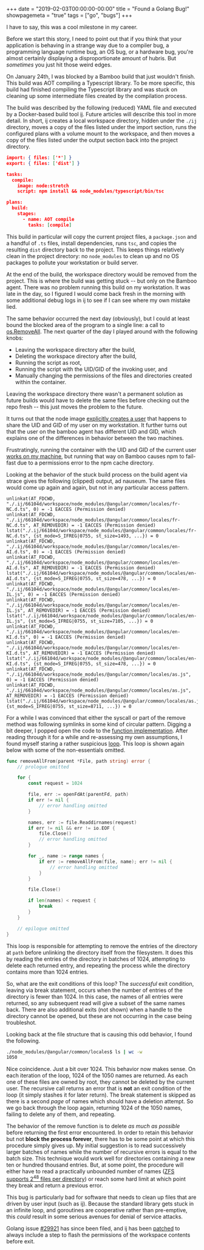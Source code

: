 +++
date = "2019-02-03T00:00:00-00:00"
title = "Found a Golang Bug!"
showpagemeta = "true"
tags = ["go", "bugs"]
+++

I have to say, this was a cool milestone in my career.

Before we start this story, I need to point out that if you think that your application is behaving in a strange way due to a compiler bug, a programming language runtime bug, an OS bug, or a hardware bug, you're almost certainly displaying a disproportionate amount of hubris. But *sometimes* you just hit those weird edges.

On January 24th, I was blocked by a Bamboo build that just wouldn't finish. This build was AOT compiling a Typescript library. To be more specific, this build had finished compiling the Typescript library and was stuck on cleaning up some intermediate files created by the compilation process.

The build was described by the following (reduced) YAML file and executed by a Docker-based build tool [ij](https://github.com/efritz/ij). Future articles will describe this tool in more detail. In short, ij creates a local workspace directory, hidden under the `./ij` directory, moves a copy of the files listed under the import section, runs the configured plans with a volume mount to the workspace, and then moves a copy of the files listed under the output section back into the project directory.

```json
import: { files: ['*'] }
export: { files: ['dist'] }

tasks:
  compile:
    image: node:stretch
    script: npm install && node_modules/typescript/bin/tsc

plans:
  build:
    stages:
      - name: AOT compile
        tasks: [compile]
```

This build in particular will copy the current project files, a `package.json` and a handful of `.ts` files, install dependencies, runs `tsc`, and copies the resulting `dist` directory back to the project. This keeps things relatively clean in the project directory: no `node_modules` to clean up and no OS packages to pollute your workstation or build server.

At the end of the build, the workspace directory would be removed from the project. This is where the build was getting stuck -- but only on the Bamboo agent. There was no problem running this build on my workstation. It was late in the day, so I figured I would come back fresh in the morning with some additional debug logs in ij to see if I can see where my own mistake lied.

The same behavior occurred the next day (obviously), but I could at least bound the blocked area of the program to a single line: a call to [os.RemoveAll](https://golang.org/pkg/os/#RemoveAll). The next quarter of the day I played around with the following knobs:

- Leaving the workspace directory after the build,
- Deleting the workspace directory after the build,
- Running the script as root,
- Running the script with the UID/GID of the invoking user, and
- Manually changing the permissions of the files and directories created within the container.

Leaving the workspace directory there wasn't a permanent solution as future builds would have to delete the same files before checking out the repo fresh -- this just moves the problem to the future.

It turns out that the node image [explicitly creates a user](https://github.com/nodejs/docker-node/blob/86b9618674b01fc5549f83696a90d5bc21f38af0/8/stretch/Dockerfile#L3) that happens to share the UID and GID of my user on my workstation. It further turns out that the user on the bamboo agent has different UID and GID, which explains one of the differences in behavior between the two machines.

Frustratingly, running the container with the UID and GID of the current user [works on my machine](https://blog.codinghorror.com/the-works-on-my-machine-certification-program/), but running that way on Bamboo causes npm to fail-fast due to a permissions error to the npm cache directory.

Looking at the behavior of the stuck build process on the build agent via strace gives the following (clipped) output, ad nauseum. The same files would come up again and again, but not in any particular access pattern.

```
unlinkat(AT_FDCWD, "./.ij/66104d/workspace/node_modules/@angular/common/locales/fr-NC.d.ts", 0) = -1 EACCES (Permission denied)
unlinkat(AT_FDCWD, "./.ij/66104d/workspace/node_modules/@angular/common/locales/fr-NC.d.ts", AT_REMOVEDIR) = -1 EACCES (Permission denied)
lstat("./.ij/66104d/workspace/node_modules/@angular/common/locales/fr-NC.d.ts", {st_mode=S_IFREG|0755, st_size=1493, ...}) = 0
unlinkat(AT_FDCWD, "./.ij/66104d/workspace/node_modules/@angular/common/locales/en-AI.d.ts", 0) = -1 EACCES (Permission denied)
unlinkat(AT_FDCWD, "./.ij/66104d/workspace/node_modules/@angular/common/locales/en-AI.d.ts", AT_REMOVEDIR) = -1 EACCES (Permission denied)
lstat("./.ij/66104d/workspace/node_modules/@angular/common/locales/en-AI.d.ts", {st_mode=S_IFREG|0755, st_size=478, ...}) = 0
unlinkat(AT_FDCWD, "./.ij/66104d/workspace/node_modules/@angular/common/locales/en-IL.js", 0) = -1 EACCES (Permission denied)
unlinkat(AT_FDCWD, "./.ij/66104d/workspace/node_modules/@angular/common/locales/en-IL.js", AT_REMOVEDIR) = -1 EACCES (Permission denied)
lstat("./.ij/66104d/workspace/node_modules/@angular/common/locales/en-IL.js", {st_mode=S_IFREG|0755, st_size=7105, ...}) = 0
unlinkat(AT_FDCWD, "./.ij/66104d/workspace/node_modules/@angular/common/locales/en-KI.d.ts", 0) = -1 EACCES (Permission denied)
unlinkat(AT_FDCWD, "./.ij/66104d/workspace/node_modules/@angular/common/locales/en-KI.d.ts", AT_REMOVEDIR) = -1 EACCES (Permission denied)
lstat("./.ij/66104d/workspace/node_modules/@angular/common/locales/en-KI.d.ts", {st_mode=S_IFREG|0755, st_size=478, ...}) = 0
unlinkat(AT_FDCWD, "./.ij/66104d/workspace/node_modules/@angular/common/locales/as.js", 0) = -1 EACCES (Permission denied)
unlinkat(AT_FDCWD, "./.ij/66104d/workspace/node_modules/@angular/common/locales/as.js", AT_REMOVEDIR) = -1 EACCES (Permission denied)
lstat("./.ij/66104d/workspace/node_modules/@angular/common/locales/as.js", {st_mode=S_IFREG|0755, st_size=8711, ...}) = 0
```

For a while I was convinced that either the syscall or part of the remove method was following symlinks in some kind of circular pattern. Digging a bit deeper, I popped open the code to the [function implementation](https://github.com/golang/go/blob/ba1de79a3a542b5bf25c4cc3be1c91d1ede47c55/src/os/removeall_at.go#L15). After reading through it for a while and re-assessing my own assumptions, I found myself staring a rather suspicious [loop](https://github.com/golang/go/blob/ba1de79a3a542b5bf25c4cc3be1c91d1ede47c55/src/os/removeall_at.go#L77). This loop is shown again below with some of the non-essentials omitted.

```go
func removeAllFrom(parent *File, path string) error {
    // prologue omitted

    for {
        const request = 1024

        file, err := openFdAt(parentFd, path)
        if err != nil {
            // error handling omitted
        }

        names, err := file.Readdirnames(request)
        if err != nil && err != io.EOF {
            file.Close()
            // error handling omitted
        }

        for _, name := range names {
            if err := removeAllFrom(file, name); err != nil {
                // error handling omitted
            }
        }

        file.Close()

        if len(names) < request {
            break
        }
    }

    // epilogue omitted
}
```

This loop is responsible for attempting to remove the entries of the directory at `path` before unlinking the directory itself from the filesystem. It does this by reading the entries of the directory in batches of 1024, attempting to delete each returned entry, and repeating the process while the directory contains more than 1024 entries.

So, what are the exit conditions of this loop? The *successful* exit condition, leaving via break statement, occurs when the number of entries of the directory is fewer than 1024. In this case, the names of all entries were returned, so any subsequent read will give a subset of the same names back. There are also additional exits (not shown) when a handle to the directory cannot be opened, but these are not occurring in the case being troubleshot.

Looking back at the file structure that is causing this odd behavior, I found the following.

```bash
./node_modules/@angular/common/locales$ ls | wc -w
1050
```

Nice coincidence. Just a bit over 1024. This behavior now makes sense. On each iteration of the loop, 1024 of the 1050 names are returned. As each one of these files are owned by root, they cannot be deleted by the current user. The recursive call returns an error that is **not** an exit condition of the loop (it simply stashes it for later return). The break statement is skipped as there is a second *page* of names which should have a deletion attempt. So we go back through the loop again, returning 1024 of the 1050 names, failing to delete any of them, and repeating.

The behavior of the remove function is to delete *as much as possible* before returning the first error encountered. In order to retain this behavior but not **block the process forever**, there has to be some point at which this procedure simply gives up. My initial suggestion is to read successively larger batches of names while the number of recursive errors is equal to the batch size. This technique would work well for directories containing a new ten or hundred thousand entries. But, at some point, the procedure will either have to read a practically unbounded number of names ([ZFS supports $2^{48}$ files per directory](https://en.wikipedia.org/wiki/ZFS#Features)) or reach some hard limit at which point they break and return a previous error.

This bug is particularly bad for software that needs to clean up files that are driven by user input (such as ij). Because the standard library gets stuck in an infinite loop, and goroutines are cooperative rather than pre-emptive, this *could* result in some serious avenues for denial of service attacks.

Golang issue [#29921](https://github.com/golang/go/issues/29921) has since been filed, and ij has been [patched](https://github.com/efritz/ij/commit/f53df071d103d68ebe8638826e4e0775be184167) to always include a step to flash the permissions of the workspace contents before exit.
